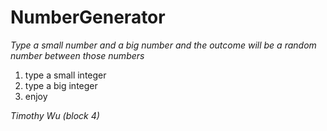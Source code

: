 # NumberGenerator

*Type a small number and a big number and the outcome will be a random number between those numbers*

1. type a small integer
2. type a big integer
3. enjoy

*Timothy Wu (block 4)*
